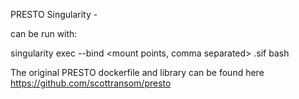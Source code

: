 PRESTO Singularity - 

can be run with: 

singularity exec --bind <mount points, comma separated> <path to image >.sif bash

The original PRESTO dockerfile and library can be found here https://github.com/scottransom/presto